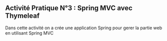## Activité Pratique N°3 : Spring MVC avec Thymeleaf
Dans cette activité on a crée une application Spring pour gerer la partie web en utilisant Spring MVC 
